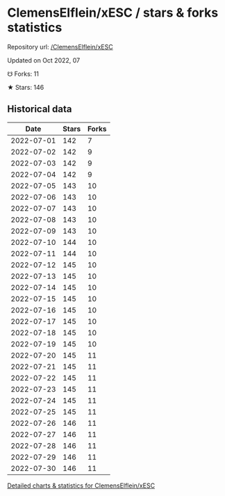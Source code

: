 # ClemensElflein/xESC / stars & forks statistics

Repository url: [/ClemensElflein/xESC](https://github.com/ClemensElflein/xESC)

Updated on Oct 2022, 07

☋ Forks: 11

★ Stars: 146

## Historical data
| Date | Stars | Forks |
|------|-------|-------|
| 2022-07-01 | 142 | 7 | 
| 2022-07-02 | 142 | 9 | 
| 2022-07-03 | 142 | 9 | 
| 2022-07-04 | 142 | 9 | 
| 2022-07-05 | 143 | 10 | 
| 2022-07-06 | 143 | 10 | 
| 2022-07-07 | 143 | 10 | 
| 2022-07-08 | 143 | 10 | 
| 2022-07-09 | 143 | 10 | 
| 2022-07-10 | 144 | 10 | 
| 2022-07-11 | 144 | 10 | 
| 2022-07-12 | 145 | 10 | 
| 2022-07-13 | 145 | 10 | 
| 2022-07-14 | 145 | 10 | 
| 2022-07-15 | 145 | 10 | 
| 2022-07-16 | 145 | 10 | 
| 2022-07-17 | 145 | 10 | 
| 2022-07-18 | 145 | 10 | 
| 2022-07-19 | 145 | 10 | 
| 2022-07-20 | 145 | 11 | 
| 2022-07-21 | 145 | 11 | 
| 2022-07-22 | 145 | 11 | 
| 2022-07-23 | 145 | 11 | 
| 2022-07-24 | 145 | 11 | 
| 2022-07-25 | 145 | 11 | 
| 2022-07-26 | 146 | 11 | 
| 2022-07-27 | 146 | 11 | 
| 2022-07-28 | 146 | 11 | 
| 2022-07-29 | 146 | 11 | 
| 2022-07-30 | 146 | 11 | 


[Detailed charts & statistics for ClemensElflein/xESC](https://reviewgithub.com/rep/ClemensElflein/xESC)
